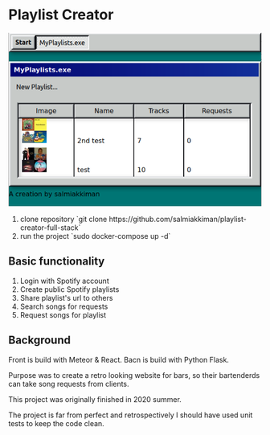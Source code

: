 # Playlist Creator

![Screenshot](screenhosts/user-front-page.png "User front page")


<ol>
<li>clone repository `git clone https://github.com/salmiakkiman/playlist-creator-full-stack`
</li>

<li>run the project `sudo docker-compose up -d`
</li>
</ol>

## Basic functionality

<ol>
    <li>Login with Spotify account</li>
    <li>Create public Spotify playlists</li>
    <li>Share playlist's url to others</li>
    <li>Search songs for requests</li>
    <li>Request songs for playlist</li>
    </ol>

## Background

Front is build with Meteor & React.
Bacn is build with Python Flask.

Purpose was to create a retro looking website for bars, so their bartenderds can take song requests from clients.

This project was originally finished in 2020 summer.

The project is far from perfect and retrospectively I should have used unit tests to keep the code clean.